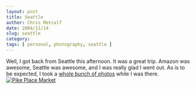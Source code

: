 ```yaml
---
layout: post
title: Seattle
author: Chris Metcalf
date: 2004/11/14
slug: seattle
category: 
tags: [ personal, photography, seattle ]
---
```


Well, I got back from Seattle this afternoon. It was a great trip. Amazon was awesome, Seattle was awesome, and I was really glad I went out.
As is to be expected, I took a <a href="/photos/seattle-amazon-fly-out">whole bunch of photos</a> while I was there.
<a href="/photos/seattle-amazon-fly-out">
<img src="/uploads/lowback_meats.jpg" alt="Pike Place Market" /></a>
